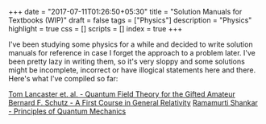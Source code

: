 +++
date = "2017-07-11T01:26:50+05:30"
title = "Solution Manuals for Textbooks (WIP)"
draft = false
tags = ["Physics"]
description = "Physics"
highlight = true
css = []
scripts = []
index = true
+++

I've been studying some physics for a while and decided to write solution manuals for reference in case I forget the approach to a problem later. I've been pretty lazy in writing them, so it's very sloppy and some solutions might be incomplete, incorrect or have illogical statements here and there. Here's what I've compiled so far:

<a href="../Solution Manuals/Lancaster Solutions.pdf" target="_blank">Tom Lancaster et. al. - Quantum Field Theory for the Gifted Amateur</a>
<a href="../Solution Manuals/Schutz Solutions.pdf" target="_blank">Bernard F. Schutz - A First Course in General Relativity</a>
<a href="../Solution Manuals/Shankar Solutions.pdf" target="_blank">Ramamurti Shankar - Principles of Quantum Mechanics</a>